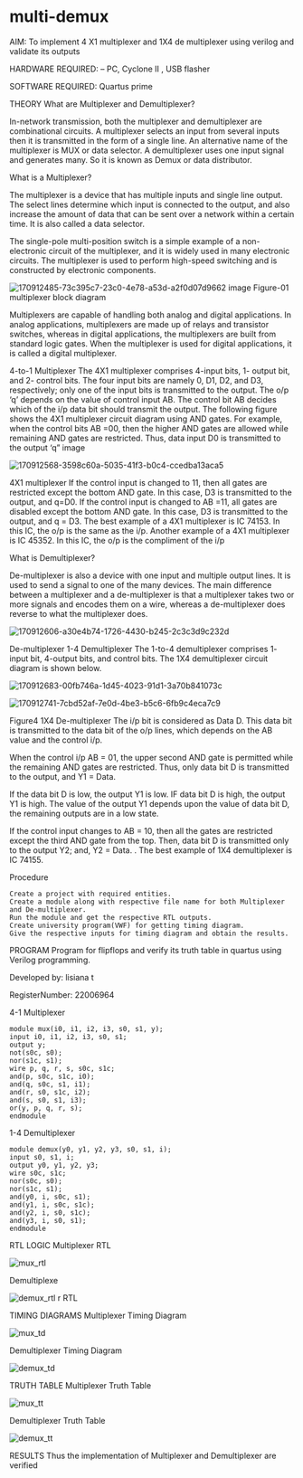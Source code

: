 # multi-demux
AIM: To implement 4 X1 multiplexer and 1X4 de multiplexer using verilog and validate its outputs

HARDWARE REQUIRED: – PC, Cyclone II , USB flasher

SOFTWARE REQUIRED: Quartus prime

THEORY
What are Multiplexer and Demultiplexer?

In-network transmission, both the multiplexer and demultiplexer are combinational circuits. A multiplexer selects an input from several inputs then it is transmitted in the form of a single line. An alternative name of the multiplexer is MUX or data selector. A demultiplexer uses one input signal and generates many. So it is known as Demux or data distributor.

What is a Multiplexer?

The multiplexer is a device that has multiple inputs and single line output. The select lines determine which input is connected to the output, and also increase the amount of data that can be sent over a network within a certain time. It is also called a data selector.

The single-pole multi-position switch is a simple example of a non-electronic circuit of the multiplexer, and it is widely used in many electronic circuits. The multiplexer is used to perform high-speed switching and is constructed by electronic components.

![170912485-73c395c7-23c0-4e78-a53d-a2f0d07d9662](https://user-images.githubusercontent.com/119389971/214245856-ba97e1a8-91fe-40ab-b5d6-dddf31c44e2f.png)
image Figure-01 multiplexer block diagram

Multiplexers are capable of handling both analog and digital applications. In analog applications, multiplexers are made up of relays and transistor switches, whereas in digital applications, the multiplexers are built from standard logic gates. When the multiplexer is used for digital applications, it is called a digital multiplexer.

4-to-1 Multiplexer The 4X1 multiplexer comprises 4-input bits, 1- output bit, and 2- control bits. The four input bits are namely 0, D1, D2, and D3, respectively; only one of the input bits is transmitted to the output. The o/p ‘q’ depends on the value of control input AB. The control bit AB decides which of the i/p data bit should transmit the output. The following figure shows the 4X1 multiplexer circuit diagram using AND gates. For example, when the control bits AB =00, then the higher AND gates are allowed while remaining AND gates are restricted. Thus, data input D0 is transmitted to the output ‘q” image

![170912568-3598c60a-5035-41f3-b0c4-ccedba13aca5](https://user-images.githubusercontent.com/119389971/214245938-b8fde957-2be1-4f2e-a000-9fc5b527f12b.png)


 4X1 multiplexer If the control input is changed to 11, then all gates are restricted except the bottom AND gate. In this case, D3 is transmitted to the output, and q=D0. If the control input is changed to AB =11, all gates are disabled except the bottom AND gate. In this case, D3 is transmitted to the output, and q = D3. The best example of a 4X1 multiplexer is IC 74153. In this IC, the o/p is the same as the i/p. Another example of a 4X1 multiplexer is IC 45352. In this IC, the o/p is the compliment of the i/p

What is Demultiplexer?

De-multiplexer is also a device with one input and multiple output lines. It is used to send a signal to one of the many devices. The main difference between a multiplexer and a de-multiplexer is that a multiplexer takes two or more signals and encodes them on a wire, whereas a de-multiplexer does reverse to what the multiplexer does. 

![170912606-a30e4b74-1726-4430-b245-2c3c3d9c232d](https://user-images.githubusercontent.com/119389971/214246244-cbca0a3b-4ccb-48dc-9e0a-be09b08d8a4e.png)


De-multiplexer 1-4 Demultiplexer The 1-to-4 demultiplexer comprises 1- input bit, 4-output bits, and control bits. The 1X4 demultiplexer circuit diagram is shown below.

![170912683-00fb746a-1d45-4023-91d1-3a70b841073c](https://user-images.githubusercontent.com/119389971/214246343-92ac88e3-47d0-4403-955f-5c92f87c1bb3.png)

![170912741-7cbd52af-7e0d-4be3-b5c6-6fb9c4eca7c9](https://user-images.githubusercontent.com/119389971/214246364-1b22466a-1f1c-4ab7-97d6-1efb94645d85.png)


Figure4 1X4 De-multiplexer The i/p bit is considered as Data D. This data bit is transmitted to the data bit of the o/p lines, which depends on the AB value and the control i/p.

When the control i/p AB = 01, the upper second AND gate is permitted while the remaining AND gates are restricted. Thus, only data bit D is transmitted to the output, and Y1 = Data.

If the data bit D is low, the output Y1 is low. IF data bit D is high, the output Y1 is high. The value of the output Y1 depends upon the value of data bit D, the remaining outputs are in a low state.

If the control input changes to AB = 10, then all the gates are restricted except the third AND gate from the top. Then, data bit D is transmitted only to the output Y2; and, Y2 = Data. . The best example of 1X4 demultiplexer is IC 74155.

Procedure
```
Create a project with required entities.
Create a module along with respective file name for both Multiplexer and De-multiplexer.
Run the module and get the respective RTL outputs.
Create university program(VWF) for getting timing diagram.
Give the respective inputs for timing diagram and obtain the results.
```
PROGRAM
Program for flipflops and verify its truth table in quartus using Verilog programming.

Developed by: lisiana t

RegisterNumber: 22006964

4-1 Multiplexer
```
module mux(i0, i1, i2, i3, s0, s1, y);
input i0, i1, i2, i3, s0, s1;
output y;
not(s0c, s0);
nor(s1c, s1);
wire p, q, r, s, s0c, s1c;
and(p, s0c, s1c, i0);
and(q, s0c, s1, i1);
and(r, s0, s1c, i2);
and(s, s0, s1, i3);
or(y, p, q, r, s);
endmodule
```
1-4 Demultiplexer
```
module demux(y0, y1, y2, y3, s0, s1, i);
input s0, s1, i;
output y0, y1, y2, y3;
wire s0c, s1c;
nor(s0c, s0);
nor(s1c, s1);
and(y0, i, s0c, s1);
and(y1, i, s0c, s1c);
and(y2, i, s0, s1c);
and(y3, i, s0, s1);
endmodule
```
RTL LOGIC
Multiplexer RTL

![mux_rtl](https://user-images.githubusercontent.com/119389971/214246485-254b8d35-3264-4b7e-9994-2655f79e821e.png)

Demultiplexe

![demux_rtl](https://user-images.githubusercontent.com/119389971/214246508-2cd950ad-da29-4eba-8f1f-6fbcbd23759f.png)
r RTL


TIMING DIAGRAMS
Multiplexer Timing Diagram

![mux_td](https://user-images.githubusercontent.com/119389971/214246546-cf264827-4920-478a-8048-0d31f4efb7e3.png)


Demultiplexer Timing Diagram

![demux_td](https://user-images.githubusercontent.com/119389971/214246564-d5611993-9ee6-4a2f-aa6e-a0fdda043958.png)

TRUTH TABLE
Multiplexer Truth Table

![mux_tt](https://user-images.githubusercontent.com/119389971/214246589-880b9791-cf1a-4250-b832-fc42a929228c.png)

Demultiplexer Truth Table

![demux_tt](https://user-images.githubusercontent.com/119389971/214246608-dee905a2-d8d6-461c-bd80-1f52b7ffa2aa.png)


RESULTS
Thus the implementation of Multiplexer and Demultiplexer are verified
